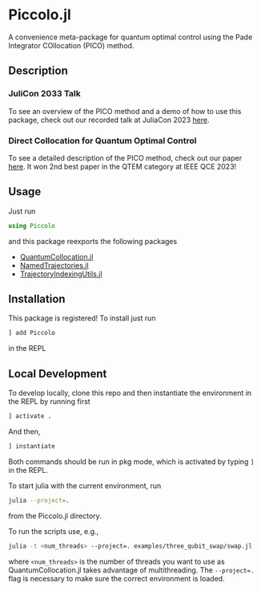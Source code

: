 # Piccolo.jl
A convenience meta-package for quantum optimal control using the Pade Integrator COllocation (PICO) method.

## Description

### JuliCon 2033 Talk
To see an overview of the PICO method and a demo of how to use this package, check out our recorded talk at JuliaCon 2023 [here](https://www.youtube.com/watch?v=NBdck6UX0Tc).

### Direct Collocation for Quantum Optimal Control
To see a detailed description of the PICO method, check out our paper [here](https://arxiv.org/abs/2305.03261).  It won 2nd best paper in the QTEM category at IEEE QCE 2023! 


## Usage

Just run
```julia
using Piccolo
```

and this package reexports the following packages

- [QuantumCollocation.jl](https://github.com/aarontrowbridge/QuantumCollocation.jl)
- [NamedTrajectories.jl](https://github.com/aarontrowbridge/NamedTrajectories.jl)
- [TrajectoryIndexingUtils.jl](https://github.com/aarontrowbridge/TrajectoryIndexingUtils.jl)

## Installation
This package is registered! To install just run 
```julia
] add Piccolo
```
in the REPL

## Local Development

To develop locally, clone this repo and then instantiate the environment in the REPL by running first
```julia
] activate .
```
And then, 
```julia
] instantiate 
```
Both commands should be run in pkg mode, which is activated by typing `]` in the REPL.

To start julia with the current environment, run
```bash
julia --project=.
```
from the Piccolo.jl directory.

To run the scripts use, e.g.,
```bash
julia -t <num_threads> --project=. examples/three_qubit_swap/swap.jl
```
where `<num_threads>` is the number of threads you want to use as QuantumCollocation.jl takes advantage of multithreading.  The `--project=.` flag is necessary to make sure the correct environment is loaded.

